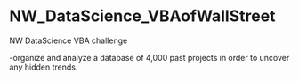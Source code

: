 # NW_DataScience_VBAofWallStreet
NW DataScience VBA challenge

-organize and analyze a database of 4,000 past projects in order to uncover any hidden trends.
